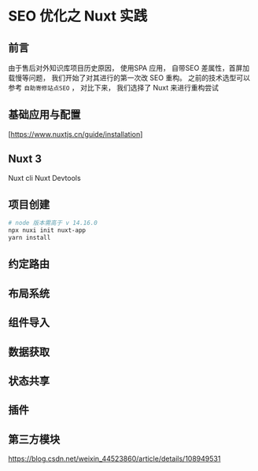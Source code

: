 # SEO 优化之 Nuxt 实践

## 前言
由于售后对外知识库项目历史原因， 使用SPA 应用， 自带SEO 差属性，首屏加载慢等问题，
我们开始了对其进行的第一次改 SEO 重构。
之前的技术选型可以参考 `自助寄修站点SEO` ， 对比下来， 我们选择了 Nuxt 来进行重构尝试

## 基础应用与配置

[https://www.nuxtjs.cn/guide/installation]

## Nuxt 3
Nuxt cli
Nuxt Devtools

## 项目创建

```sh
# node 版本需高于 v 14.16.0
npx nuxi init nuxt-app
yarn install

```


## 约定路由
## 布局系统
## 组件导入
## 数据获取
## 状态共享
## 插件
## 第三方模块



https://blog.csdn.net/weixin_44523860/article/details/108949531
